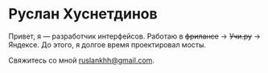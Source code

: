 # Руслан Хуснетдинов

Привет, я — разработчик интерфейсов. Работаю в <s>фрилансе</s> → <s>Учи.ру</s> → Яндексе. До этого, я долгое время проектировал мосты.

Свяжитесь со мной [ruslankhh@gmail.com](mailto:ruslankhh+gh-site@gmail.com).

